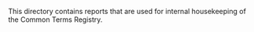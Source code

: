 This directory contains reports that are used for internal housekeeping of the Common Terms Registry.